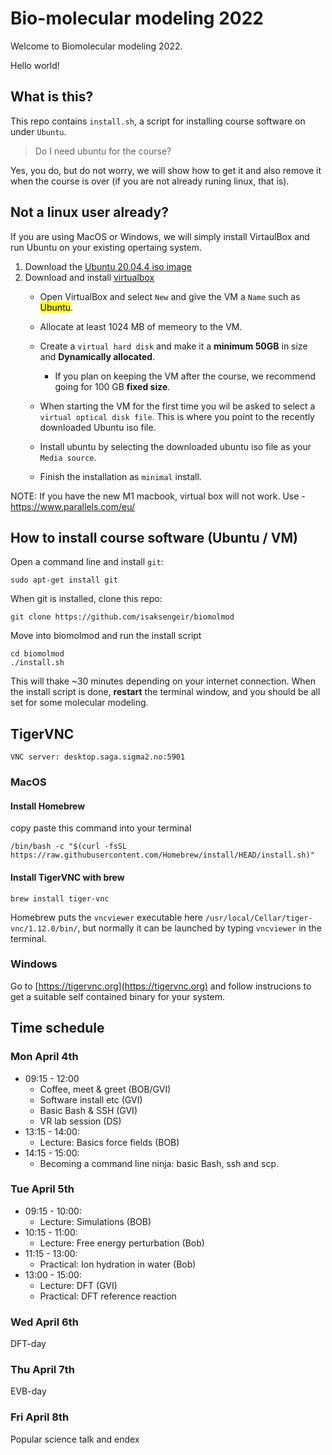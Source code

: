 # Bio-molecular modeling 2022
Welcome to Biomolecular modeling 2022.

Hello world!

## What is this?
This repo contains `install.sh`, a script for installing course
software on under `Ubuntu`.
> Do I need ubuntu for the course?

Yes, you do, but do not worry, we will show how to get it and also remove it when the course is over (if you are not already runing linux, that is).

## Not a linux user already?
If you are using MacOS or Windows, we will simply install VirtaulBox and run Ubuntu on your existing opertaing system.
1. Download the [Ubuntu 20.04.4 iso image](https://ubuntu.com/download/desktop)
2. Download and install [virtualbox](https://virtualbox.org)
	- Open VirtualBox and select `New` and give the VM a `Name` such as <mark>Ubuntu</mark>. 
	- Allocate at least 1024 MB of memeory to the VM.
	- Create a `virtual hard disk` and make it a **minimum 50GB** in size and **Dynamically allocated**.
		- If you plan on keeping the VM after the course, we recommend going for 100 GB **fixed size**. 
	
	- When starting the VM for the first time you wil be asked to select a `virtual optical disk file`. This is where you point to the recently downloaded Ubuntu iso file.
	- Install ubuntu by selecting the downloaded ubuntu iso file as your `Media source`.
	- Finish the installation as `minimal` install.


NOTE: If you have the new M1 macbook, virtual box will not work. Use
	- https://www.parallels.com/eu/ 

## How to install course software (Ubuntu / VM)
Open a command line and install `git`: 
```bash=1
sudo apt-get install git
```
When git is installed, clone this repo:
```bash=2
git clone https://github.com/isaksengeir/biomolmod
````
Move into biomolmod and run the install script
```bash=1
cd biomolmod
./install.sh
```
This will thake ~30 minutes depending on your internet connection. When the install script is done, **restart** the terminal window, and you should be all set for some molecular modeling. 


## TigerVNC
```
VNC server: desktop.saga.sigma2.no:5901
```

### MacOS
#### Install Homebrew
copy paste this command into your terminal
```bash=1
/bin/bash -c "$(curl -fsSL https://raw.githubusercontent.com/Homebrew/install/HEAD/install.sh)"
```

#### Install TigerVNC with brew
```bash=1
brew install tiger-vnc
```
Homebrew puts the `vncviewer` executable here `/usr/local/Cellar/tiger-vnc/1.12.0/bin/`, but normally it can be launched by typing `vncviewer` in the terminal.


### Windows 
Go to [https://tigervnc.org](https://tigervnc.org) and follow instrucions to get a suitable self contained binary for your system.


## Time schedule 
### Mon April 4th
- 09:15 - 12:00
	- Coffee, meet & greet (BOB/GVI)
	- Software install etc (GVI)
	- Basic Bash & SSH (GVI)
	- VR lab session (DS)
- 13:15 - 14:00:
	- Lecture: Basics force fields (BOB)
- 14:15 - 15:00:
	- Becoming a command line ninja: basic Bash, ssh and scp.

### Tue April 5th
- 09:15 - 10:00:
 	- Lecture: Simulations  (BOB)
- 10:15 - 11:00:
	- Lecture: Free energy perturbation (Bob)
- 11:15 - 13:00:
	- Practical: Ion hydration in water (Bob)
- 13:00 - 15:00:
	- Lecture: DFT (GVI)
	- Practical: DFT reference reaction

### Wed April 6th
DFT-day
 
### Thu April 7th
EVB-day

### Fri April 8th
Popular science talk and endex
